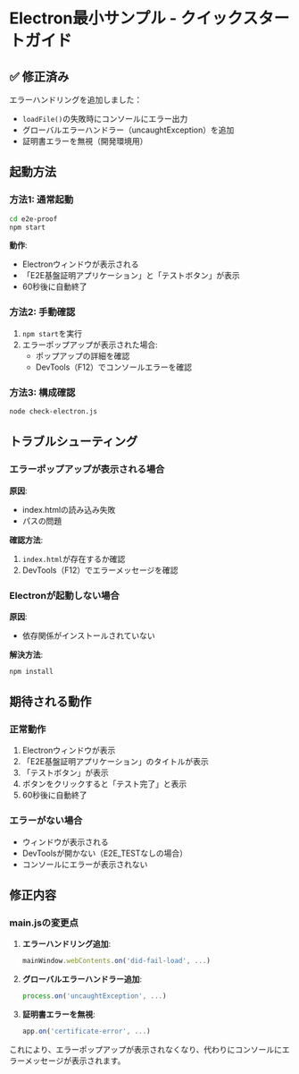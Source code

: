 # Electron最小サンプル - クイックスタートガイド

## ✅ 修正済み

エラーハンドリングを追加しました：

- `loadFile()`の失敗時にコンソールにエラー出力
- グローバルエラーハンドラー（uncaughtException）を追加
- 証明書エラーを無視（開発環境用）

## 起動方法

### 方法1: 通常起動

```bash
cd e2e-proof
npm start
```

**動作**:
- Electronウィンドウが表示される
- 「E2E基盤証明アプリケーション」と「テストボタン」が表示
- 60秒後に自動終了

### 方法2: 手動確認

1. `npm start`を実行
2. エラーポップアップが表示された場合:
   - ポップアップの詳細を確認
   - DevTools（F12）でコンソールエラーを確認

### 方法3: 構成確認

```bash
node check-electron.js
```

## トラブルシューティング

### エラーポップアップが表示される場合

**原因**:
- index.htmlの読み込み失敗
- パスの問題

**確認方法**:
1. `index.html`が存在するか確認
2. DevTools（F12）でエラーメッセージを確認

### Electronが起動しない場合

**原因**:
- 依存関係がインストールされていない

**解決方法**:
```bash
npm install
```

## 期待される動作

### 正常動作

1. Electronウィンドウが表示
2. 「E2E基盤証明アプリケーション」のタイトルが表示
3. 「テストボタン」が表示
4. ボタンをクリックすると「テスト完了」と表示
5. 60秒後に自動終了

### エラーがない場合

- ウィンドウが表示される
- DevToolsが開かない（E2E_TESTなしの場合）
- コンソールにエラーが表示されない

## 修正内容

### main.jsの変更点

1. **エラーハンドリング追加**:
   ```javascript
   mainWindow.webContents.on('did-fail-load', ...)
   ```

2. **グローバルエラーハンドラー追加**:
   ```javascript
   process.on('uncaughtException', ...)
   ```

3. **証明書エラーを無視**:
   ```javascript
   app.on('certificate-error', ...)
   ```

これにより、エラーポップアップが表示されなくなり、代わりにコンソールにエラーメッセージが表示されます。

